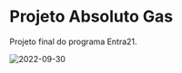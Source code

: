 # Projeto Absoluto Gas

Projeto final do programa Entra21.



![2022-09-30](https://user-images.githubusercontent.com/85081592/193238355-ea05eb98-8ef5-4308-8eec-16034d692acd.png)
